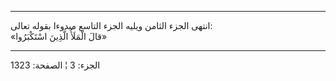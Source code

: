 ------------------------------------------------------------------------

انتهى الجزء الثامن ويليه الجزء التاسع مبدوءا بقوله تعالى:  
«قالَ الْمَلَأُ الَّذِينَ اسْتَكْبَرُوا»

------------------------------------------------------------------------

الجزء: 3 ¦ الصفحة: 1323
